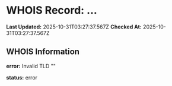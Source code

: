 # WHOIS Record: ...

**Last Updated:** 2025-10-31T03:27:37.567Z
**Checked At:** 2025-10-31T03:27:37.567Z

## WHOIS Information

**error:** Invalid TLD ""

**status:** error

